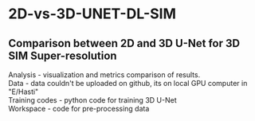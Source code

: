 # 2D-vs-3D-UNET-DL-SIM
## Comparison between 2D and 3D U-Net for 3D SIM Super-resolution

Analysis - visualization and metrics comparison of results. <br>
Data - data couldn't be uploaded on github, its on local GPU computer in "E/Hasti"  <br>
Training codes - python code for training 3D U-Net  <br>
Workspace - code for pre-processing data <br>
